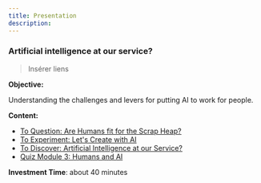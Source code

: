 ```yaml
---
title: Presentation
description:
---
```


### Artificial intelligence at our service?

>Insérer liens

**Objective:**

Understanding the challenges and levers for putting AI to work for people.

**Content:**

*   [To Question: Are Humans fit for the Scrap Heap?]()
*   [To Experiment: Let's Create with AI]()
*   [To Discover: Artificial Intelligence at our Service?]()
*   [Quiz Module 3: Humans and AI]()

**Investment Time**: about 40 minutes
